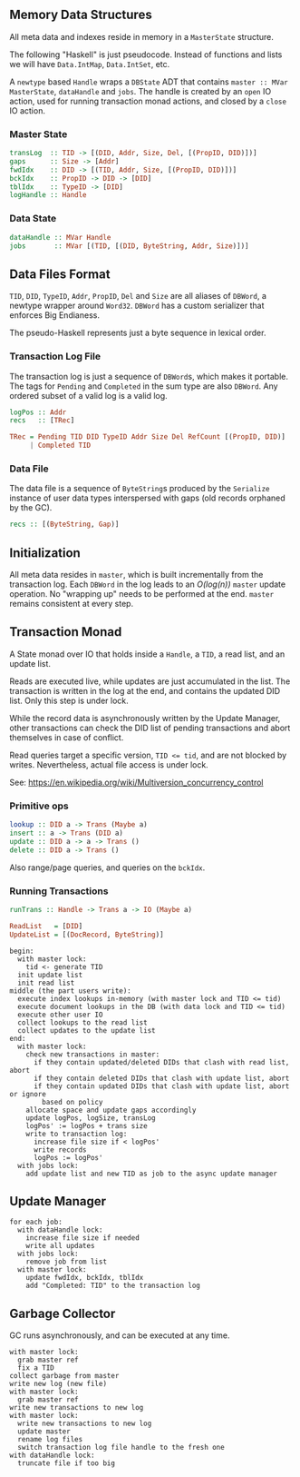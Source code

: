 Memory Data Structures
----------------------
All meta data and indexes reside in memory in a `MasterState` structure.

The following "Haskell" is just pseudocode.
Instead of functions and lists we will have `Data.IntMap`, `Data.IntSet`, etc.

A `newtype` based `Handle` wraps a `DBState` ADT that contains `master :: MVar MasterState`, `dataHandle` and `jobs`.
The handle is created by an `open` IO action, used for running transaction monad actions, and closed by a `close` IO action.

### Master State

```haskell
transLog  :: TID -> [(DID, Addr, Size, Del, [(PropID, DID)])]
gaps      :: Size -> [Addr]
fwdIdx    :: DID -> [(TID, Addr, Size, [(PropID, DID)])]
bckIdx    :: PropID -> DID -> [DID]
tblIdx    :: TypeID -> [DID]
logHandle :: Handle
```

### Data State

```haskell
dataHandle :: MVar Handle
jobs       :: MVar [(TID, [(DID, ByteString, Addr, Size)])]
```

Data Files Format
-----------------

`TID`, `DID`, `TypeID`, `Addr`, `PropID`, `Del` and `Size` are all aliases of `DBWord`, a newtype wrapper around `Word32`.
`DBWord` has a custom serializer that enforces Big Endianess.

The pseudo-Haskell represents just a byte sequence in lexical order.

### Transaction Log File

The transaction log is just a sequence of `DBWord`s, which makes it portable.
The tags for `Pending` and `Completed` in the sum type are also `DBWord`.
Any ordered subset of a valid log is a valid log.

```haskell
logPos :: Addr
recs   :: [TRec]

TRec = Pending TID DID TypeID Addr Size Del RefCount [(PropID, DID)]
     | Completed TID
```

### Data File

The data file is a sequence of `ByteString`s produced by the `Serialize` instance of user data types interspersed with gaps (old records orphaned by the GC).

```haskell
recs :: [(ByteString, Gap)]
```

Initialization
--------------

All meta data resides in `master`, which is built incrementally from the transaction log.
Each `DBWord` in the log leads to an *O(log(n))* `master` update operation.
No "wrapping up" needs to be performed at the end.
`master` remains consistent at every step.

Transaction Monad
-----------------

A State monad over IO that holds inside a `Handle`, a `TID`, a read list, and an update list.

Reads are executed live, while updates are just accumulated in the list.
The transaction is written in the log at the end, and contains the updated DID list.
Only this step is under lock.

While the record data is asynchronously written by the Update Manager, other transactions can check the DID list of pending transactions and abort themselves in case of conflict.

Read queries target a specific version, `TID <= tid`, and are not blocked by writes.
Nevertheless, actual file access is under lock.

See: https://en.wikipedia.org/wiki/Multiversion_concurrency_control

### Primitive ops

```haskell
lookup :: DID a -> Trans (Maybe a)
insert :: a -> Trans (DID a)
update :: DID a -> a -> Trans ()
delete :: DID a -> Trans ()
```

Also range/page queries, and queries on the `bckIdx`.

### Running Transactions

```haskell
runTrans :: Handle -> Trans a -> IO (Maybe a)

ReadList   = [DID]
UpdateList = [(DocRecord, ByteString)]

```
```
begin:
  with master lock:
    tid <- generate TID
  init update list
  init read list
middle (the part users write):
  execute index lookups in-memory (with master lock and TID <= tid)
  execute document lookups in the DB (with data lock and TID <= tid)
  execute other user IO
  collect lookups to the read list
  collect updates to the update list
end:
  with master lock:
    check new transactions in master:
      if they contain updated/deleted DIDs that clash with read list, abort
      if they contain deleted DIDs that clash with update list, abort
      if they contain updated DIDs that clash with update list, abort or ignore
        based on policy
    allocate space and update gaps accordingly
    update logPos, logSize, transLog
    logPos' := logPos + trans size
    write to transaction log:
      increase file size if < logPos'
      write records
      logPos := logPos'
  with jobs lock:
    add update list and new TID as job to the async update manager
```

Update Manager
--------------

```
for each job:
  with dataHandle lock:
    increase file size if needed
    write all updates
  with jobs lock:
    remove job from list
  with master lock:
    update fwdIdx, bckIdx, tblIdx
    add "Completed: TID" to the transaction log
```

Garbage Collector
-----------------

GC runs asynchronously, and can be executed at any time.

```
with master lock:
  grab master ref
  fix a TID
collect garbage from master
write new log (new file)
with master lock:
  grab master ref
write new transactions to new log
with master lock:
  write new transactions to new log
  update master
  rename log files
  switch transaction log file handle to the fresh one
with dataHandle lock:
  truncate file if too big
```
